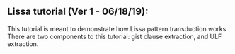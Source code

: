 
## Lissa tutorial (Ver 1 - 06/18/19):

This tutorial is meant to demonstrate how Lissa pattern transduction works.
There are two components to this tutorial: gist clause extraction, and ULF extraction.
